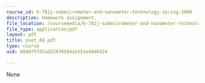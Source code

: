 ```yaml
---
course_id: 6-781j-submicrometer-and-nanometer-technology-spring-2006
description: Homework assignment.
file_location: /coursemedia/6-781j-submicrometer-and-nanometer-technology-spring-2006/b04975fd7ad224765042e551e48d6d24_pset_04.pdf
file_type: application/pdf
layout: pdf
title: pset_04.pdf
type: course
uid: b04975fd7ad224765042e551e48d6d24

---
```

None